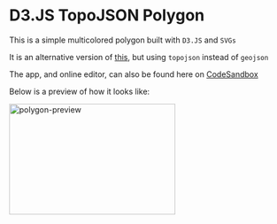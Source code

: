# D3.JS TopoJSON Polygon
This is a simple multicolored polygon built with `D3.JS` and `SVGs`

It is an alternative version of [this](https://github.com/bmuthoga/d3-geojson-multicolored-polygon), but using `topojson` instead of `geojson`

The app, and online editor, can also be found here on [CodeSandbox](https://codesandbox.io/s/d3-topojson-multicolored-polygon-dueeg)

Below is a preview of how it looks like:

<img src="https://i.ibb.co/K6chPvv/d3-topojson-multicolored-polygon.png" width="300" height="200" alt="polygon-preview" />
